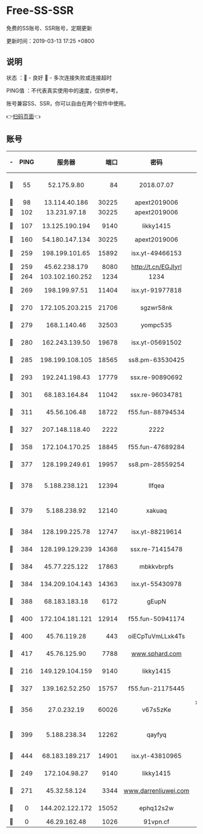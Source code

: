 # Free-SS-SSR

免费的SS账号、SSR账号，定期更新

更新时间：2019-03-13 17:25 +0800

## 说明

状态     ：🙂 - 良好 🙁 - 多次连接失败或连接超时

PING值   ：不代表真实使用中的速度，仅供参考。

账号兼容SS、SSR，你可以自由在两个软件中使用。

👉[扫码页面](https://liesauer.github.io/Free-SS-SSR/)👈

## 账号

|-|PING|服务器|端口|密码|加密方式|区域|
|:----:|:----:|:-----:|-----:|:----:|:----:|:----:|
|🙂|55|52.175.9.80|84|2018.07.07|chacha20-ietf-poly1305|HK|
|🙂|98|13.114.40.186|30225|apext2019006|chacha20|JP|
|🙂|102|13.231.97.18|30225|apext2019006|chacha20|JP|
|🙂|107|13.125.190.194|9140|likky1415|aes-256-cfb|KR|
|🙂|160|54.180.147.134|30225|apext2019006|chacha20|KR|
|🙂|259|198.199.101.65|15892|isx.yt-49466153|aes-256-cfb|US|
|🙂|259|45.62.238.179|8080|http://t.cn/EGJIyrl|rc4-md5|CA|
|🙂|264|103.102.160.252|1234|1234|rc4-md5|JP|
|🙂|269|198.199.97.51|11404|isx.yt-91977818|aes-256-cfb|US|
|🙂|270|172.105.203.215|21706|sgzwr58nk|aes-256-cfb|JP|
|🙂|279|168.1.140.46|32503|yompc535|aes-256-cfb|AU|
|🙂|280|162.243.139.50|19678|isx.yt-05691502|aes-256-cfb|US|
|🙂|285|198.199.108.105|18565|ss8.pm-63530425|aes-256-cfb|US|
|🙂|293|192.241.198.43|17779|ssx.re-90890692|aes-256-cfb|US|
|🙂|301|68.183.164.84|11042|ssx.re-96034781|aes-256-cfb|US|
|🙂|311|45.56.106.48|18722|f55.fun-88794534|aes-256-cfb|US|
|🙂|327|207.148.118.40|2222|2222|aes-256-cfb|SG|
|🙂|358|172.104.170.25|18845|f55.fun-47689284|aes-256-cfb|SG|
|🙂|377|128.199.249.61|19957|ss8.pm-28559254|aes-256-cfb|SG|
|🙂|378|5.188.238.121|12394|llfqea|chacha20-ietf-poly1305|BR|
|🙂|379|5.188.238.92|12140|xakuaq|chacha20-ietf-poly1305|BR|
|🙂|384|128.199.225.78|12747|isx.yt-88219614|aes-256-cfb|SG|
|🙂|384|128.199.129.239|14368|ssx.re-71415478|aes-256-cfb|SG|
|🙂|384|45.77.225.122|17863|mbkkvbrpfs|aes-256-cfb|GB|
|🙂|384|134.209.104.143|14363|isx.yt-55430978|aes-256-cfb|SG|
|🙂|388|68.183.183.18|6172|gEupN|aes-256-cfb|SG|
|🙂|400|172.104.181.121|12914|f55.fun-50941174|aes-256-cfb|SG|
|🙂|400|45.76.119.28|443|oiECpTuVmLLxk4Ts|aes-256-cfb|AU|
|🙂|417|45.76.125.90|7788|www.sphard.com|aes-256-cfb|AU|
|🙂|216|149.129.104.159|9140|likky1415|aes-256-cfb|HK|
|🙂|327|139.162.52.250|15757|f55.fun-21175445|aes-256-cfb|SG|
|🙂|356|27.0.232.19|60026|v67s5zKe|xchacha20-ietf-poly1305|HK|
|🙂|399|5.188.238.34|12262|qayfyq|chacha20-ietf-poly1305|BR|
|🙂|444|68.183.189.217|14901|isx.yt-43810965|aes-256-cfb|SG|
|🙁|249|172.104.98.27|9140|likky1415|aes-256-cfb|JP|
|🙁|271|45.32.58.124|3344|www.darrenliuwei.com|aes-256-cfb|JP|
|🙁|0|144.202.122.172|15052|ephq12s2w|aes-256-cfb|US|
|🙁|0|46.29.162.48|1026|91vpn.cf|rc4-md5|RU|
